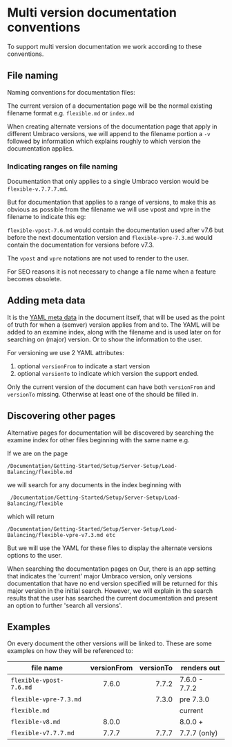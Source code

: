 # Multi version documentation conventions

To support multi version documentation we work according to these conventions.

## File naming

Naming conventions for documentation files:

The current version of a documentation page will be the normal existing filename format e.g. `flexible.md` or `index.md`

When creating alternate versions of the documentation page that apply in different Umbraco versions, we will append to the filename portion a `-v` followed by information which explains roughly to which version the documentation applies.

### Indicating ranges on file naming

Documentation that only applies to a single Umbraco version would be `flexible-v.7.7.7.md`.

But for documentation that applies to a range of versions, to make this as obvious as possible from the filename we will use vpost and vpre in the filename to indicate this eg:

`flexible-vpost-7.6.md` would contain the documentation used after v7.6 but before the next documentation version
and `flexible-vpre-7.3.md` would contain the documentation for versions before v7.3.

The `vpost` and `vpre` notations are not used to render to the user.

For SEO reasons it is not necessary to change a file name when a feature becomes obsolete.  

## Adding meta data

It is the [YAML meta data](adding-metadata.md) in the document itself, that will be used as the point of truth for when a (semver) version applies from and to.
The YAML will be added to an examine index, along with the filename and is used later on for searching on (major) version.  Or to show the information to the user.

For versioning we use 2 YAML attributes:

1. optional `versionFrom` to indicate a start version
2. optional `versionTo` to indicate which version the support ended.

Only the current version of the document can have both `versionFrom` and `versionTo` missing.  Otherwise at least one of the should be filled in.

## Discovering other pages

Alternative pages for documentation will be discovered by searching the examine index for other files beginning with the same name e.g.

If we are on the page

    /Documentation/Getting-Started/Setup/Server-Setup/Load-Balancing/flexible.md

we will search for any documents in the index beginning with

     /Documentation/Getting-Started/Setup/Server-Setup/Load-Balancing/flexible

which will return

    /Documentation/Getting-Started/Setup/Server-Setup/Load-Balancing/flexible-vpre-v7.3.md etc

But we will use the YAML for these files to display the alternate versions options to the user.

When searching the documentation pages on Our, there is an app setting that indicates the 'current' major Umbraco version, only versions documentation that have no end version specified will be returned for this major version in the initial search. However, we will explain in the search results that the user has searched the current documentation and present an option to further 'search all versions'.

## Examples

On every document the other versions will be linked to. These are some examples on how they will be referenced to:

file name                       | versionFrom | versionTo | renders out
------- |:-------------:| -----:| ---        
`flexible-vpost-7.6.md`  | 7.6.0        | 7.7.2    | 7.6.0 - 7.7.2
`flexible-vpre-7.3.md`   |              | 7.3.0    | pre 7.3.0
`flexible.md`            |              |          | current
`flexible-v8.md`         | 8.0.0        |          | 8.0.0 +
`flexible-v7.7.7.md`     | 7.7.7        | 7.7.7    | 7.7.7 (only)
